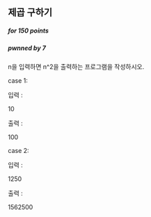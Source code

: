 ## 제곱 구하기

##### for 150  points

##### pwnned by 7

n을 입력하면 n^2을 출력하는 프로그램을 작성하시오.

case 1:

입력 :

10


출력 :

100

case 2:

입력 :

1250


출력 :

1562500
